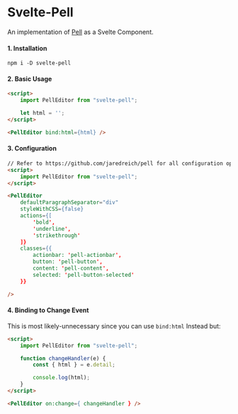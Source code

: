 # Svelte-Pell
An implementation of [Pell](https://github.com/jaredreich/pell) as a Svelte Component.

#### 1. Installation
```
npm i -D svelte-pell
```

#### 2. Basic Usage
```html
<script>
    import PellEditor from "svelte-pell";

    let html = '';
</script>

<PellEditor bind:html={html} />
```
#### 3. Configuration
```html
// Refer to https://github.com/jaredreich/pell for all configuration options.
<script>
    import PellEditor from "svelte-pell";
</script>

<PellEditor 
    defaultParagraphSeparator="div"
    styleWithCSS={false}
    actions={[
        'bold',
        'underline',
        'strikethrough'
    ]}
    classes={{
        actionbar: 'pell-actionbar',
        button: 'pell-button',
        content: 'pell-content',
        selected: 'pell-button-selected'
    }}

/>
```
#### 4. Binding to Change Event
This is most likely-unnecessary since you can use `bind:html` Instead but:
```html
<script>
    import PellEditor from "svelte-pell";

    function changeHandler(e) {
        const { html } = e.detail;

        console.log(html);
    }
</script>

<PellEditor on:change={ changeHandler } />
```
